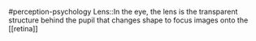 #perception-psychology 
Lens::In the eye, the lens is the transparent structure behind the pupil that changes shape to focus images onto the [[retina]]